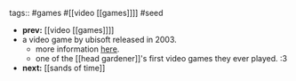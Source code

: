 tags:: #games #[[video [[games]]]] #seed
- **prev:** [[video [[games]]]]
- a video game by ubisoft released in 2003.
	- more information [here](https://en.wikipedia.org/wiki/Prince_of_Persia:_The_Sands_of_Time).
	- one of the [[head gardener]]'s first video games they ever played. :3
- **next:** [[sands of time]]